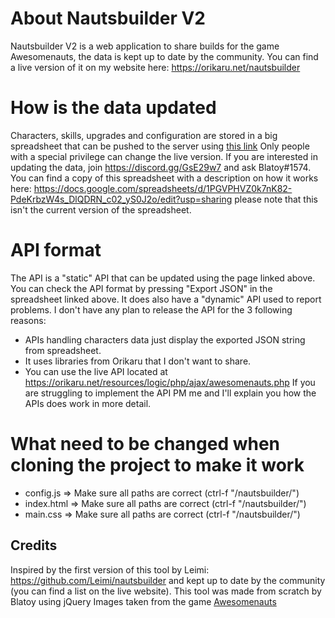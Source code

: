 # About Nautsbuilder V2
Nautsbuilder V2 is a web application to share builds for the game Awesomenauts, the data is kept up to date by the community.
You can find a live version of it on my website here: https://orikaru.net/nautsbuilder

# How is the data updated
Characters, skills, upgrades and configuration are stored in a big spreadsheet that can be pushed to the server using [this link](https://orikaru.net/pages/games/awesomenauts/nautsbuilder-import.php)
Only people with a special privilege can change the live version. If you are interested in updating the data, join https://discord.gg/GsE29w7 and ask Blatoy#1574.
You can find a copy of this spreadsheet with a description on how it works here: https://docs.google.com/spreadsheets/d/1PGVPHVZ0k7nK82-PdeKrbzW4s_DlQDRN_c02_yS0J2o/edit?usp=sharing please note that this isn't the current version of the spreadsheet.

# API format
The API is a "static" API that can be updated using the page linked above. You can check the API format by pressing "Export JSON" in the spreadsheet linked above. It does also have a "dynamic" API used to report problems.
I don't have any plan to release the API for the 3 following reasons:
 - APIs handling characters data just display the exported JSON string from spreadsheet.
 - It uses libraries from Orikaru that I don't want to share.
 - You can use the live API located at https://orikaru.net/resources/logic/php/ajax/awesomenauts.php
 If you are struggling to implement the API PM me and I'll explain you how the APIs does work in more detail.

# What need to be changed when cloning the project to make it work
- config.js => Make sure all paths are correct (ctrl-f "/nautsbuilder/")
- index.html => Make sure all paths are correct (ctrl-f "/nautsbuilder/")
- main.css => Make sure all paths are correct (ctrl-f "/nautsbuilder/")

## Credits
Inspired by the first version of this tool by Leimi: https://github.com/Leimi/nautsbuilder and kept up to date by the community (you can find a list on the live website). This tool was made from scratch by Blatoy using jQuery
Images taken from the game [Awesomenauts](awesomenauts.com)
